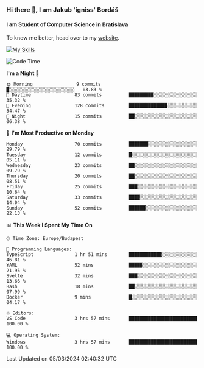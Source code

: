 ### Hi there 👋, I am Jakub 'igniss' Bordáš

#### I am Student of Computer Science in Bratislava
To know me better, head over to my [website](https://bordas.sk).

[![My Skills](https://skillicons.dev/icons?i=js,html,css,figma,svelte,java,kotlin,python,postgresql,typescript,nest,nodejs)](https://bordas.sk)


<!--START_SECTION:waka-->
![Code Time](http://img.shields.io/badge/Code%20Time-1%2C417%20hrs%2013%20mins-blue)

**I'm a Night 🦉** 

```text
🌞 Morning                9 commits           █░░░░░░░░░░░░░░░░░░░░░░░░   03.83 % 
🌆 Daytime                83 commits          █████████░░░░░░░░░░░░░░░░   35.32 % 
🌃 Evening                128 commits         ██████████████░░░░░░░░░░░   54.47 % 
🌙 Night                  15 commits          ██░░░░░░░░░░░░░░░░░░░░░░░   06.38 % 
```
📅 **I'm Most Productive on Monday** 

```text
Monday                   70 commits          ███████░░░░░░░░░░░░░░░░░░   29.79 % 
Tuesday                  12 commits          █░░░░░░░░░░░░░░░░░░░░░░░░   05.11 % 
Wednesday                23 commits          ██░░░░░░░░░░░░░░░░░░░░░░░   09.79 % 
Thursday                 20 commits          ██░░░░░░░░░░░░░░░░░░░░░░░   08.51 % 
Friday                   25 commits          ███░░░░░░░░░░░░░░░░░░░░░░   10.64 % 
Saturday                 33 commits          ████░░░░░░░░░░░░░░░░░░░░░   14.04 % 
Sunday                   52 commits          ██████░░░░░░░░░░░░░░░░░░░   22.13 % 
```


📊 **This Week I Spent My Time On** 

```text
🕑︎ Time Zone: Europe/Budapest

💬 Programming Languages: 
TypeScript               1 hr 51 mins        ████████████░░░░░░░░░░░░░   46.81 % 
YAML                     52 mins             █████░░░░░░░░░░░░░░░░░░░░   21.95 % 
Svelte                   32 mins             ███░░░░░░░░░░░░░░░░░░░░░░   13.66 % 
Bash                     18 mins             ██░░░░░░░░░░░░░░░░░░░░░░░   07.99 % 
Docker                   9 mins              █░░░░░░░░░░░░░░░░░░░░░░░░   04.17 % 

🔥 Editors: 
VS Code                  3 hrs 57 mins       █████████████████████████   100.00 % 

💻 Operating System: 
Windows                  3 hrs 57 mins       █████████████████████████   100.00 % 
```


 Last Updated on 05/03/2024 02:40:32 UTC
<!--END_SECTION:waka-->
